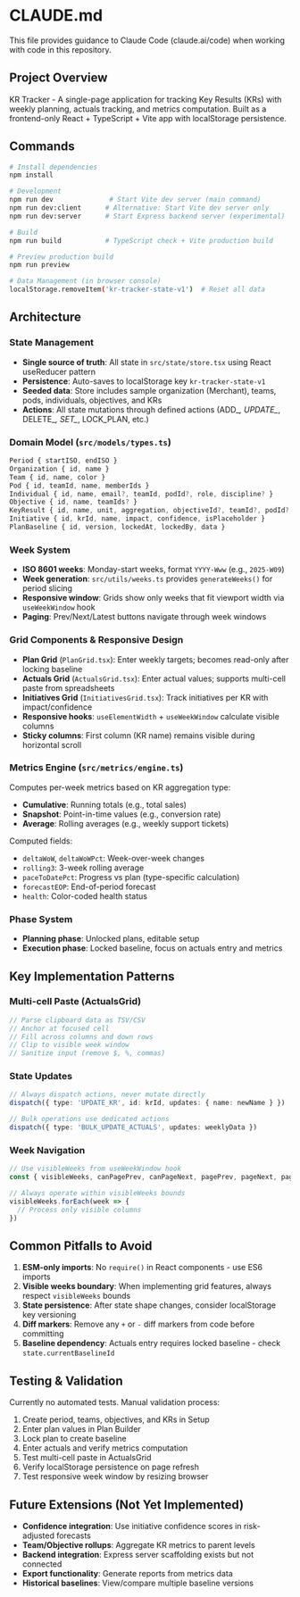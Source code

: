 # CLAUDE.md

This file provides guidance to Claude Code (claude.ai/code) when working with code in this repository.

## Project Overview

KR Tracker - A single-page application for tracking Key Results (KRs) with weekly planning, actuals tracking, and metrics computation. Built as a frontend-only React + TypeScript + Vite app with localStorage persistence.

## Commands

```bash
# Install dependencies
npm install

# Development
npm run dev              # Start Vite dev server (main command)
npm run dev:client      # Alternative: Start Vite dev server only
npm run dev:server      # Start Express backend server (experimental)

# Build
npm run build           # TypeScript check + Vite production build

# Preview production build
npm run preview

# Data Management (in browser console)
localStorage.removeItem('kr-tracker-state-v1')  # Reset all data
```

## Architecture

### State Management
- **Single source of truth**: All state in `src/state/store.tsx` using React useReducer pattern
- **Persistence**: Auto-saves to localStorage key `kr-tracker-state-v1`
- **Seeded data**: Store includes sample organization (Merchant), teams, pods, individuals, objectives, and KRs
- **Actions**: All state mutations through defined actions (ADD_*, UPDATE_*, DELETE_*, SET_*, LOCK_PLAN, etc.)

### Domain Model (`src/models/types.ts`)
```typescript
Period { startISO, endISO }
Organization { id, name }
Team { id, name, color }
Pod { id, teamId, name, memberIds }
Individual { id, name, email?, teamId, podId?, role, discipline? }
Objective { id, name, teamIds? }
KeyResult { id, name, unit, aggregation, objectiveId?, teamId?, podId?, driId? }
Initiative { id, krId, name, impact, confidence, isPlaceholder }
PlanBaseline { id, version, lockedAt, lockedBy, data }
```

### Week System
- **ISO 8601 weeks**: Monday-start weeks, format `YYYY-Www` (e.g., `2025-W09`)
- **Week generation**: `src/utils/weeks.ts` provides `generateWeeks()` for period slicing
- **Responsive window**: Grids show only weeks that fit viewport width via `useWeekWindow` hook
- **Paging**: Prev/Next/Latest buttons navigate through week windows

### Grid Components & Responsive Design
- **Plan Grid** (`PlanGrid.tsx`): Enter weekly targets; becomes read-only after locking baseline
- **Actuals Grid** (`ActualsGrid.tsx`): Enter actual values; supports multi-cell paste from spreadsheets
- **Initiatives Grid** (`InitiativesGrid.tsx`): Track initiatives per KR with impact/confidence
- **Responsive hooks**: `useElementWidth` + `useWeekWindow` calculate visible columns
- **Sticky columns**: First column (KR name) remains visible during horizontal scroll

### Metrics Engine (`src/metrics/engine.ts`)
Computes per-week metrics based on KR aggregation type:
- **Cumulative**: Running totals (e.g., total sales)
- **Snapshot**: Point-in-time values (e.g., conversion rate)
- **Average**: Rolling averages (e.g., weekly support tickets)

Computed fields:
- `deltaWoW`, `deltaWoWPct`: Week-over-week changes
- `rolling3`: 3-week rolling average
- `paceToDatePct`: Progress vs plan (type-specific calculation)
- `forecastEOP`: End-of-period forecast
- `health`: Color-coded health status

### Phase System
- **Planning phase**: Unlocked plans, editable setup
- **Execution phase**: Locked baseline, focus on actuals entry and metrics

## Key Implementation Patterns

### Multi-cell Paste (ActualsGrid)
```typescript
// Parse clipboard data as TSV/CSV
// Anchor at focused cell
// Fill across columns and down rows
// Clip to visible week window
// Sanitize input (remove $, %, commas)
```

### State Updates
```typescript
// Always dispatch actions, never mutate directly
dispatch({ type: 'UPDATE_KR', id: krId, updates: { name: newName } })

// Bulk operations use dedicated actions
dispatch({ type: 'BULK_UPDATE_ACTUALS', updates: weeklyData })
```

### Week Navigation
```typescript
// Use visibleWeeks from useWeekWindow hook
const { visibleWeeks, canPagePrev, canPageNext, pagePrev, pageNext, pageToLatest } = weekWindow

// Always operate within visibleWeeks bounds
visibleWeeks.forEach(week => {
  // Process only visible columns
})
```

## Common Pitfalls to Avoid

1. **ESM-only imports**: No `require()` in React components - use ES6 imports
2. **Visible weeks boundary**: When implementing grid features, always respect `visibleWeeks` bounds
3. **State persistence**: After state shape changes, consider localStorage key versioning
4. **Diff markers**: Remove any `+` or `-` diff markers from code before committing
5. **Baseline dependency**: Actuals entry requires locked baseline - check `state.currentBaselineId`

## Testing & Validation

Currently no automated tests. Manual validation process:
1. Create period, teams, objectives, and KRs in Setup
2. Enter plan values in Plan Builder
3. Lock plan to create baseline
4. Enter actuals and verify metrics computation
5. Test multi-cell paste in ActualsGrid
6. Verify localStorage persistence on page refresh
7. Test responsive week window by resizing browser

## Future Extensions (Not Yet Implemented)

- **Confidence integration**: Use initiative confidence scores in risk-adjusted forecasts
- **Team/Objective rollups**: Aggregate KR metrics to parent levels
- **Backend integration**: Express server scaffolding exists but not connected
- **Export functionality**: Generate reports from metrics data
- **Historical baselines**: View/compare multiple baseline versions